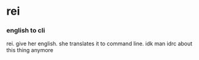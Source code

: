 # rei
### english to cli

rei. give her english. she translates it to command line.
idk man idrc about this thing anymore
